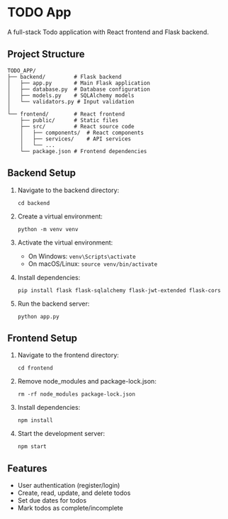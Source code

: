 # TODO App

A full-stack Todo application with React frontend and Flask backend.

## Project Structure

```
TODO_APP/
├── backend/         # Flask backend
│   ├── app.py       # Main Flask application
│   ├── database.py  # Database configuration
│   ├── models.py    # SQLAlchemy models
│   └── validators.py # Input validation
│
└── frontend/        # React frontend
    ├── public/      # Static files
    ├── src/         # React source code
    │   ├── components/  # React components
    │   ├── services/    # API services
    │   └── ...
    └── package.json # Frontend dependencies
```

## Backend Setup

1. Navigate to the backend directory:
   ```
   cd backend
   ```

2. Create a virtual environment:
   ```
   python -m venv venv
   ```

3. Activate the virtual environment:
   - On Windows: `venv\Scripts\activate`
   - On macOS/Linux: `source venv/bin/activate`

4. Install dependencies:
   ```
   pip install flask flask-sqlalchemy flask-jwt-extended flask-cors
   ```

5. Run the backend server:
   ```
   python app.py
   ```

## Frontend Setup

1. Navigate to the frontend directory:
   ```
   cd frontend
   ```

2. Remove node_modules and package-lock.json:
   ```
   rm -rf node_modules package-lock.json
   ```

3. Install dependencies:
   ```
   npm install
   ```

4. Start the development server:
   ```
   npm start
   ```

## Features

- User authentication (register/login)
- Create, read, update, and delete todos
- Set due dates for todos
- Mark todos as complete/incomplete 